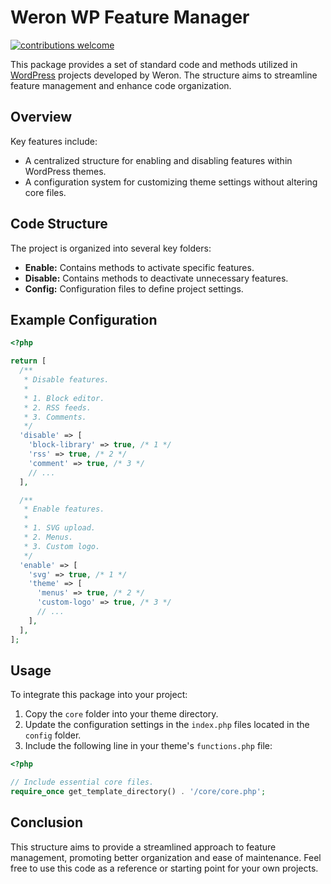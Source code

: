 # Weron WP Feature Manager

[![contributions welcome](https://img.shields.io/badge/contributions-welcome-brightgreen)](https://egghead.io/courses/how-to-contribute-to-an-open-source-project-on-github)

This package provides a set of standard code and methods utilized in [WordPress](https://br.wordpress.org/) projects developed by Weron. The structure aims to streamline feature management and enhance code organization.

## Overview

Key features include:

- A centralized structure for enabling and disabling features within WordPress themes.
- A configuration system for customizing theme settings without altering core files.

## Code Structure

The project is organized into several key folders:

- **Enable:** Contains methods to activate specific features.
- **Disable:** Contains methods to deactivate unnecessary features.
- **Config:** Configuration files to define project settings.

## Example Configuration

```php
<?php

return [
  /**
   * Disable features.
   *
   * 1. Block editor.
   * 2. RSS feeds.
   * 3. Comments.
   */
  'disable' => [
    'block-library' => true, /* 1 */
    'rss' => true, /* 2 */
    'comment' => true, /* 3 */
    // ...
  ],

  /**
   * Enable features.
   *
   * 1. SVG upload.
   * 2. Menus.
   * 3. Custom logo.
   */
  'enable' => [
    'svg' => true, /* 1 */
    'theme' => [
      'menus' => true, /* 2 */
      'custom-logo' => true, /* 3 */
      // ...
    ],
  ],
];
```

## Usage

To integrate this package into your project:

1. Copy the `core` folder into your theme directory.
2. Update the configuration settings in the `index.php` files located in the `config` folder.
3. Include the following line in your theme's `functions.php` file:

```php
<?php

// Include essential core files.
require_once get_template_directory() . '/core/core.php';
```

## Conclusion

This structure aims to provide a streamlined approach to feature management, promoting better organization and ease of maintenance. Feel free to use this code as a reference or starting point for your own projects.
